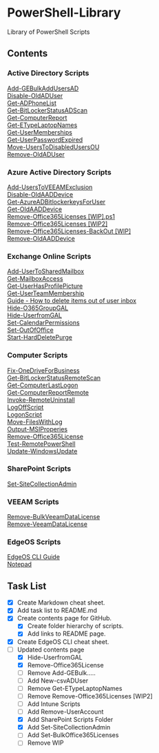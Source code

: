 # PowerShell-Library
Library of PowerShell Scripts

## Contents

### **Active Directory Scripts**

[Add-GEBulkAddUsersAD](Active%20Directory%20Scripts/Add-GEBulkAddUsersADActive.ps1)\
[Disable-OldADUser](Active%20Directory%20Scripts/Disable-OldADUser.ps1)\
[Get-ADPhoneList](Active%20Directory%20Scripts/Get-ADPhoneList.ps1)\
[Get-BitLockerStatusADScan](Active%20Directory%20Scripts/Get-BitLockerStatusADScan.ps1)\
[Get-ComputerReport](Active%20Directory%20Scripts/Get-ComputerReport.ps1)\
[Get-ETypeLaptopNames](Active%20Directory%20Scripts/Get-ETypeLaptopNames.ps1)\
[Get-UserMemberships](Active%20Directory%20Scripts/Get-UserMemberships.ps1)\
[Get-UserPasswordExpired](Active%20Directory%20Scripts/Get-UserPasswordExpired.ps1)\
[Move-UsersToDisabledUsersOU](Active%20Directory%20Scripts/Move-UsersToDisabledUsersOU.ps1)\
[Remove-OldADUser](Active%20Directory%20Scripts/Remove-OldADUser.ps1)

### **Azure Active Directory Scripts**

[Add-UsersToVEEAMExclusion](Azure%20Active%20Directory%20Scripts/Add-UsersToVEEAMExclusion.ps1)\
[Disable-OldAADDevice](Azure%20Active%20Directory%20Scripts/Disable-OldAADDevice.ps1)\
[Get-AzureADBitlockerkeysForUser](Azure%20Active%20Directory%20Scripts/Get-AzureADBitlockerkeysForUser.ps1)\
[Get-OldAADDevice](Azure%20Active%20Directory%20Scripts/Get-OldAADDevice.ps1)\
[Remove-Office365Licenses [WIP].ps1](Azure%20Active%20Directory%20Scripts/Remove-Office365Licenses%20[WIP].ps1)\
[Remove-Office365Licenses [WIP2]](Azure%20Active%20Directory%20Scripts/Remove-Office365Licenses%20[WIP2].ps1)\
[Remove-Office365Licenses-BackOut [WIP]](Azure%20Active%20Directory%20Scripts/Remove-Office365Licenses-BackOut%20[WIP].ps1)\
[Remove-OldAADDevice](Azure%20Active%20Directory%20Scripts/Remove-OldAADDevice.ps1)

### **Exchange Online Scripts**

[Add-UserToSharedMailbox](Exchange%20Online%20Scripts/Add-UserToSharedMailbox.ps1)\
[Get-MailboxAccess](Exchange%20Online%20Scripts/Get-MailboxAccess.ps1)\
[Get-UserHasProfilePicture](Exchange%20Online%20Scripts/Get-UserHasProfilePicture.ps1)\
[Get-UserTeamMembership](Exchange%20Online%20Scripts/Get-UserTeamMembership.ps1)\
[Guide - How to delete items out of user inbox](Exchange%20Online%20Scripts/Guide%20-%20How%20to%20delete%20Aitems%20out%20of%20user%20inbox%20.docx)\
[Hide-O365GroupGAL](Exchange%20Online%20Scripts/Hide-O365GroupGAL.txt)\
[Hide-UserfromGAL](Exchange%20Online%20Scripts/Hide-UserfromGAL.ps1)\
[Set-CalendarPermissions](Exchange%20Online%20Scripts/Set-CalendarPermissions.ps1)\
[Set-OutOfOffice](Exchange%20Online%20Scripts/Set-OutOfOffice.ps1)\
[Start-HardDeletePurge](Exchange%20Online%20Scripts/Start-HardDeletePurge.ps1)

### **Computer Scripts**

[Fix-OneDriveForBusiness](scripts/Fix-OneDriveForBusiness.bat)\
[Get-BitLockerStatusRemoteScan](Computer%20Scripts/Get-BitLockerStatusRemoteScan.ps1)\
[Get-ComputerLastLogon](Computer%20Scripts/Get-ComputerLastLogon.ps1)\
[Get-ComputerReportRemote](Computer%20Scripts/Get-ComputerReportRemote.ps1)\
[Invoke-RemoteUninstall](Computer%20Scripts/Invoke-RemoteUninstall.ps1)\
[LogOffScript](Computer%20Scripts/LogOffScript.ps1)\
[LogonScript](Computer%20Scripts/LogonScript.ps1)\
[Move-FilesWithLog](Computer%20Scripts/Move-FilesWithLog.ps1)\
[Output-MSIProperies](Computer%20Scripts/Output-MSIProperies.ps1)\
[Remove-Office365License](Computer%20Scripts/Remove-Office365License.bat)\
[Test-RemotePowerShell](Computer%20Scripts/Test-RemotePowerShell.ps1)\
[Update-WindowsUpdate](Computer%20Scripts/Update-WindowsUpdate.ps1)

### **SharePoint Scripts**

[Set-SiteCollectionAdmin](SharePoint%20Scripts/Set-SiteCollectionAdmin.ps1)

### **VEEAM Scripts**

[Remove-BulkVeeamDataLicense](VEEAM%20Scripts/Remove-BulkVeeamDataLicense.ps1)\
[Remove-VeeamDataLicense](VEEAM%20Scripts/Remove-VeeamDataLicense.ps1)

### **EdgeOS Scripts**

[EdgeOS CLI Guide](EdgeOS%20Scripts/EdgeOS%20CLI%20Guide.md)\
[Notepad](EdgeOS%20Scripts/Notepad.sh)

## Task List 

- [x] Create Markdown cheat sheet. 
- [x] Add task list to README.md
- [x] Create contents page for GitHub.
    - [x] Create folder hierarchy of scripts.
    - [x] Add links to README page.
- [x] Create EdgeOS CLI cheat sheet.
- [ ] Updated contents page
    - [x] Hide-UserfromGAL
    - [x] Remove-Office365License
    - [ ] Remove Add-GEBulk.....
    - [ ] Add New-csvADUser
    - [ ] Remove Get-ETypeLaptopNames
    - [ ] Remove Remove-Office365Licenses [WIP2]
    - [ ] Add Intune Scripts
    - [ ] Add Remove-UserAccount
    - [x] Add SharePoint Scripts Folder
    - [x] Add Set-SiteCollectionAdmin 
    - [ ] Add Set-BulkOffice365Licenses
    - [ ] Remove WIP